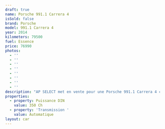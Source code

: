 ```yaml
---
draft: true
name: Porsche 991.1 Carrera 4
isSold: false
brand: Porsche
model: 991.1 Carrera 4
year: 2014
kilometers: 79500
fuel: Essence
price: 76990
photos:
  - ''
  - ''
  - ''
  - ''
  - ''
  - ''
  - ''
  - ''
description: "AP SELECT met en vente pour une Porsche 991.1 Carrera 4 coupé 3.4 350ch PDK phase 1.\nModèle du 03/2014 avec 79500km.\n\nCouleur noire unie, intérieur full cuir noir.\n\nCarte Grise française \U0001F1EB\U0001F1F7 sans malus.\n\nVendu avec une garantie 12 mois.\n\nLe véhicule est en parfait état avec carnet complet et historique suivi.\n\nService vidange 2024 effectué, Pneus et freins récents.\n\nÉquipements et options :\n- Boîte PDK\n- Freinage sport étriers rouge\n- Ceintures rouge\n- Système son BOSE\n- Suspensions PASM\n- Jantes 20\" C4 anthracite\n- Intérieur Cuir entendu\n- Sièges confort électrique 4 voies\n- Volant multifonctions\n- Phares PDLS\n- Projecteurs de jour à LED\n- Fond de compteur gris quartz\n- Sièges chauffants\n- Régulateur de vitesse\n- Aide au stationnement AV / AR\n- Affichage multifonctions plus\n- Climatisation\n- Éclairage et essuie-glaces automatique\n- Rétroviseurs électriques et chauffants\n- Rétroviseurs int / ext Electrochrome\n- Éclairage d’ambiance\n- Bluetooth\n\nDisponible et visible sur RDV pour acheteur sérieux.\n\nPossibilité d'une garantie 3, 6 ou 12 mois en supplément.\n\nRéalisation des démarches d'immatriculation.\n\nAP SELECT vous propose des solutions de courtage et de conciergerie sur mesure pour profiter librement de votre passion et de votre patrimoine.\n\nPrenez le volant, AP SELECT s'occupe du reste."
properties:
  - property: Puissance DIN
    value: 350 Ch
  - property: 'Transmission '
    value: Automatique
layout: car
---
```


